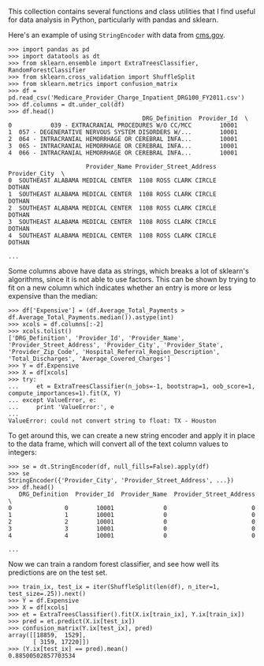 This collection contains several functions and class utilities that I find useful for data analysis in Python, particularly with pandas and sklearn.

Here's an example of using `StringEncoder` with data from [cms.gov](http://www.cms.gov/Research-Statistics-Data-and-Systems/Statistics-Trends-and-Reports/Medicare-Provider-Charge-Data/index.html).
```
>>> import pandas as pd
>>> import datatools as dt
>>> from sklearn.ensemble import ExtraTreesClassifier, RandomForestClassifier
>>> from sklearn.cross_validation import ShuffleSplit
>>> from sklearn.metrics import confusion_matrix
>>> df = pd.read_csv('Medicare_Provider_Charge_Inpatient_DRG100_FY2011.csv')
>>> df.columns = dt.under_col(df)
>>> df.head()
                                      DRG_Definition  Provider_Id  \
0           039 - EXTRACRANIAL PROCEDURES W/O CC/MCC        10001
1  057 - DEGENERATIVE NERVOUS SYSTEM DISORDERS W/...        10001
2  064 - INTRACRANIAL HEMORRHAGE OR CEREBRAL INFA...        10001
3  065 - INTRACRANIAL HEMORRHAGE OR CEREBRAL INFA...        10001
4  066 - INTRACRANIAL HEMORRHAGE OR CEREBRAL INFA...        10001

                      Provider_Name Provider_Street_Address Provider_City  \
0  SOUTHEAST ALABAMA MEDICAL CENTER  1108 ROSS CLARK CIRCLE        DOTHAN
1  SOUTHEAST ALABAMA MEDICAL CENTER  1108 ROSS CLARK CIRCLE        DOTHAN
2  SOUTHEAST ALABAMA MEDICAL CENTER  1108 ROSS CLARK CIRCLE        DOTHAN
3  SOUTHEAST ALABAMA MEDICAL CENTER  1108 ROSS CLARK CIRCLE        DOTHAN
4  SOUTHEAST ALABAMA MEDICAL CENTER  1108 ROSS CLARK CIRCLE        DOTHAN

...
```
Some columns above have data as strings, which breaks a lot of sklearn's algorithms, since it is not able to use factors. This can be shown by trying to fit on a new column which indicates whether an entry is more or less expensive than the median:
```
>>> df['Expensive'] = (df.Average_Total_Payments > df.Average_Total_Payments.median()).astype(int)
>>> xcols = df.columns[:-2]
>>> xcols.tolist()
['DRG_Definition', 'Provider_Id', 'Provider_Name', 'Provider_Street_Address', 'Provider_City', 'Provider_State', 'Provider_Zip_Code', 'Hospital_Referral_Region_Description', 'Total_Discharges', 'Average_Covered_Charges']
>>> Y = df.Expensive
>>> X = df[xcols]
>>> try:
...     et = ExtraTreesClassifier(n_jobs=-1, bootstrap=1, oob_score=1, compute_importances=1).fit(X, Y)
... except ValueError, e:
...     print 'ValueError:', e
...
ValueError: could not convert string to float: TX - Houston
```
To get around this, we can create a new string encoder and apply it in place to the data frame, which will convert all of the text column values to integers:
```
>>> se = dt.StringEncoder(df, null_fills=False).apply(df)
>>> se
StringEncoder({'Provider_City', 'Provider_Street_Address', ...})
>>> df.head()
   DRG_Definition  Provider_Id  Provider_Name  Provider_Street_Address  \
0               0        10001              0                        0
1               1        10001              0                        0
2               2        10001              0                        0
3               3        10001              0                        0
4               4        10001              0                        0

...
```

Now we can train a random forest classifier, and see how well its predictions are on the test set.
```
>>> train_ix, test_ix = iter(ShuffleSplit(len(df), n_iter=1, test_size=.25)).next()
>>> Y = df.Expensive
>>> X = df[xcols]
>>> et = ExtraTreesClassifier().fit(X.ix[train_ix], Y.ix[train_ix])
>>> pred = et.predict(X.ix[test_ix])
>>> confusion_matrix(Y.ix[test_ix], pred)
array([[18859,  1529],
       [ 3159, 17220]])
>>> (Y.ix[test_ix] == pred).mean()
0.88500502857703534
```